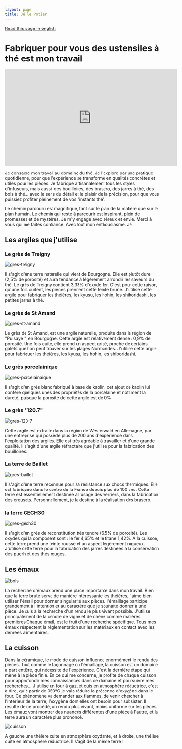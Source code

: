 ```yaml
---
layout: page
title: Jé le Potier
---
```


[Read this page in english](/about)

# Fabriquer pour vous des ustensiles à thé est mon travail

<iframe width="560" height="315" src="https://www.youtube.com/embed/3W9g7_UAsrc" title="YouTube video player" frameborder="0" allow="accelerometer; autoplay; clipboard-write; encrypted-media; gyroscope; picture-in-picture" allowfullscreen></iframe>

Je consacre mon travail au domaine du thé. Je l'explore par une pratique quotidienne, pour que l'expérience se transforme en qualités concrètes et utiles pour les pièces. Je fabrique artisanalement tous les styles d'infuseurs, mais aussi, des bouilloires, des brasero, des jarres à thé, des bols à thé... avec le sens du détail et le plaisir de la précision, pour que vous puissiez profiter pleinement de vos "instants thé".

Le chemin parcouru est magnifique, tant sur le plan de la matière que sur le plan humain. Le chemin qui reste à parcourir est inspirant, plein de promesses et de mystères. Je m'y engage avec séreux et envie.
Merci à vous qui me faites confiance. Avec tout mon enthousiasme.
Jé

## Les argiles que j'utilise

### Le grès de Treigny

![gres-treigny](assets/media/treigny.jpg)

Il s'agit d'une terre naturelle qui vient de Bourgogne. Elle est plutôt dure (2,5% de porosité) et aura tendance à légèrement arrondir les saveurs du thé. Le grès de Treigny contient 3,33% d'oxyde fer. C'est pour cette raison, qu'une fois cuitent, les pièces prennent cette teinte brune. J'utilise cette argile pour fabriquer les théières, les kyusu, les hohin, les shiboridashi, les petites jarres à thé.

### Le grès de St Amand

![gres-st-amand](assets/media/saint-amand.jpg)

Le grès de St Amand, est une argile naturelle, produite dans la région de "Puisaye ", en Bourgogne. Cette argile est relativement dense : 0,9% de porosité. Une fois cuite, elle prend un aspect grisé, proche de certains galets que l'on peut trouver sur les plages Normandes. J'utilise cette argile pour fabriquer les théières, les kyusu, les hohin, les shiboridashi.

### Le grès porcelainique

![gres-porcelainaique](assets/media/porcelainique.jpg)

Il s'agit d'un grès blanc fabriqué à base de kaolin. cet ajout de kaolin lui confère quelques unes des propriétés de la porcelaine et notament la dureté, puisque la porosité de cette argile est de 0%

### Le grès "120.7"

![gres-120-7](assets/media/120-7.jpg)

Cette argile est extraite dans la région de Westerwald en Allemagne, par une entreprise qui possède plus de 200 ans d'expérience dans l'exploitation des argiles. Elle est très agréable à travailler et d'une grande qualité. Il s'agit d'une argile réfractaire que j'utilise pour la fabrication des bouilloires.

### La terre de Baillet

![gres-baillet](assets/media/baillet.jpg)

Il s'agit d'une terre reconnue pour sa résistance aux chocs thermiques. Elle est fabriquée dans le centre de la France depuis plus de 100 ans. Cette terre est essentiellement destinée à l'usage des verriers, dans la fabrication des creusets. Personnellement, je la destine à la réalisation des brasero.

### la terre GECH30

![gres-gech30](assets/media/gech30.jpg)

Il s'agit d'un grès de reconstitution très tendre (6,5% de porosité). Les oxydes qui la composent sont : le fer 4,65% et le titane 1,42%. A la cuisson, cette terre prend une teinte rousse et un aspect légèrement rugueux. J'utilise cette terre pour la fabrication des jarres destinées à la conservation des puerh et des thés rouges.

## Les émaux

![bols](assets/media/yunomi-bols-à-thé-émaillés.jpg)

La recherche d'émaux prend une place importante dans mon travail.
Bien que la terre brute serve de manière intéressante les théières, j'aime bien utiliser l'émail pour donner singularité aux pièces.
l'émaillage participe grandement à l'intention et au caractère que je souhaite donner à une pièce.
Je suis à la recherche d'un rendu le plus vivant possible.
J'utilise principalement de la cendre de vigne et de chêne comme matières premières
Chaque émail, est le fruit d'une recherche spécifique.
Tous mes émaux réspectent la réglementation sur les matériaux en contact avec les denrées alimentaires.

## La cuisson

Dans la céramique, le mode de cuisson influence énormément le rendu des pièces.
Tout comme le façonnage ou l'émaillage, la cuisson est un domaine à part entière, qui nécessite de l'expérience. C'est la dernière étape qui mène à la pièce finie.
En ce qui me concerne, je profite de chaque cuisson pour approfondir mes connaissances dans ce domaine et poursuivre mes recherches...
J'utilise un four à gaz, et cuis en atmosphère réductrice, c'est à dire, qu'à partir de 950°C je vais réduire la présence d'oxygène dans le four. Ce phénomène va demander aux flammes, de venir chercher à l'intérieur de la terre, l'oxygène dont elles ont besoin pour subsister.
Il résulte de ce procédé, un rendu plus vivant, moins uniforme sur les pièces. Les émaux vont montrer des nuances différentes d'une pièce à l'autre, et la terre aura un caractère plus prononcé.

![cuisson](assets/media/cuisson-reduction.jpg)

A gauche une théière cuite en atmosphère oxydante, et à droite, une théière cuite en atmosphère réductrice.
Il s'agit de la même terre !